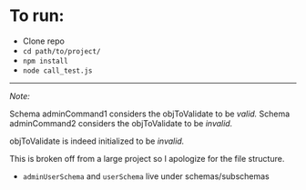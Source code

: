 # To run:  
* Clone repo
* ```cd path/to/project/```
* ```npm install```
* ```node call_test.js```
---
*Note:*

Schema adminCommand1 considers the objToValidate to be *valid.*
Schema adminCommand2 considers the objToValidate to be *invalid.*

objToValidate is indeed initialized to be *invalid.*

This is broken off from a large project so I apologize for the file structure.

* ```adminUserSchema``` and ```userSchema``` live under schemas/subschemas
